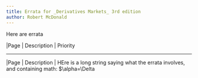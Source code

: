 ```yaml
---
title: Errata for _Derivatives Markets_ 3rd edition
author: Robert McDonald
---
```


Here are errata

|Page | Description | Priority
------  -----------   --------
|Page | Description | HEre is a long string saying what the errata
 involves, and containing math: $\alpha=\Delta
 

